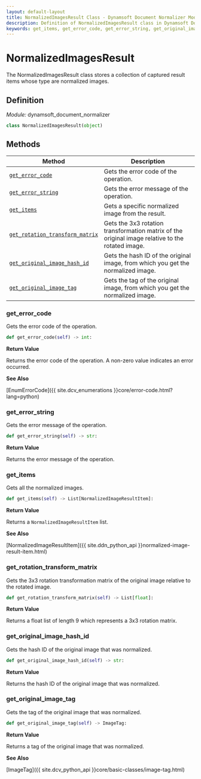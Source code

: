 ```yaml
---
layout: default-layout
title: NormalizedImagesResult Class - Dynamsoft Document Normalizer Module Python Edition API Reference
description: Definition of NormalizedImagesResult class in Dynamsoft Document Normalizer Module Python Edition.
keywords: get_items, get_error_code, get_error_string, get_original_image_hash_id, get_original_image_tag, NormalizedImagesResult, api reference
---
```


# NormalizedImagesResult

The NormalizedImagesResult class stores a collection of captured result items whose type are normalized images.

## Definition

*Module:* dynamsoft_document_normalizer

```python
class NormalizedImagesResult(object)
```

## Methods

| Method               | Description |
|----------------------|-------------|
| [`get_error_code`](#get_error_code) | Gets the error code of the operation. |
| [`get_error_string`](#get_error_string) | Gets the error message of the operation. |
| [`get_items`](#get_items) | Gets a specific normalized image from the result. |
| [`get_rotation_transform_matrix`](#get_rotation_transform_matrix) | Gets the 3x3 rotation transformation matrix of the original image relative to the rotated image.|
| [`get_original_image_hash_id`](#get_original_image_hash_id) | Gets the hash ID of the original image, from which you get the normalized image. |
| [`get_original_image_tag`](#get_original_image_tag) | Gets the tag of the original image, from which you get the normalized image. |

### get_error_code

Gets the error code of the operation.

```python
def get_error_code(self) -> int:
```

**Return Value**

Returns the error code of the operation. A non-zero value indicates an error occurred.

**See Also**

[EnumErrorCode]({{ site.dcv_enumerations }}core/error-code.html?lang=python)

### get_error_string

Gets the error message of the operation.

```python
def get_error_string(self) -> str:
```

**Return Value**

Returns the error message of the operation.

### get_items

Gets all the normalized images.

```python
def get_items(self) -> List[NormalizedImageResultItem]:
```

**Return Value**

Returns a `NormalizedImageResultItem` list.

**See Also**

[NormalizedImageResultItem]({{ site.ddn_python_api }}normalized-image-result-item.html)

### get_rotation_transform_matrix

Gets the 3x3 rotation transformation matrix of the original image relative to the rotated image.

```python
def get_rotation_transform_matrix(self) -> List[float]:
```

**Return Value**

Returns a float list of length 9 which represents a 3x3 rotation matrix.

### get_original_image_hash_id

Gets the hash ID of the original image that was normalized.

```python
def get_original_image_hash_id(self) -> str:
```

**Return Value**

Returns the hash ID of the original image that was normalized.

### get_original_image_tag

Gets the tag of the original image that was normalized.

```python
def get_original_image_tag(self) -> ImageTag:
```

**Return Value**

Returns a tag of the original image that was normalized.

**See Also**

[ImageTag]({{ site.dcv_python_api }}core/basic-classes/image-tag.html)

